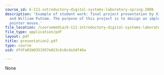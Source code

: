 ```yaml
---
course_id: 6-111-introductory-digital-systems-laboratory-spring-2006
description: 'Example of student work: final project presentation by Xinpeng Huang
  and William Putnam. The purpose of this project is to design an implement a laser
  pointer mouse.'
file_location: /coursemedia/6-111-introductory-digital-systems-laboratory-spring-2006/dfdfa01b0351957e823c6c0cda3df46a_presentation2.pdf
file_type: application/pdf
layout: pdf
title: presentation2.pdf
type: course
uid: dfdfa01b0351957e823c6c0cda3df46a

---
```

None